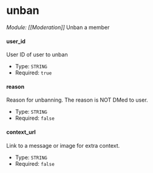 # unban
*Module: [[Moderation]]*
Unban a member
#### user_id
User ID of user to unban
- Type: `STRING`
- Required: `true`
#### reason
Reason for unbanning. The reason is NOT DMed to user.
- Type: `STRING`
- Required: `false`
#### context_url
Link to a message or image for extra context.
- Type: `STRING`
- Required: `false`